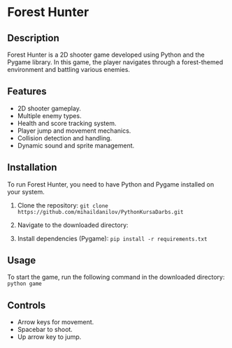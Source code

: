 # Forest Hunter

## Description
Forest Hunter is a 2D shooter game developed using Python and the Pygame library. In this game, the player navigates through a forest-themed environment and battling various enemies.

## Features
- 2D shooter gameplay.
- Multiple enemy types.
- Health and score tracking system.
- Player jump and movement mechanics.
- Collision detection and handling.
- Dynamic sound and sprite management.

## Installation
To run Forest Hunter, you need to have Python and Pygame installed on your system.

1. Clone the repository:
```git clone https://github.com/mihaildanilov/PythonKursaDarbs.git```

2. Navigate to the downloaded directory:
3. Install dependencies (Pygame):
```pip install -r requirements.txt```

## Usage
To start the game, run the following command in the downloaded directory:
```python game```

## Controls
- Arrow keys for movement.
- Spacebar to shoot.
- Up arrow key to jump.
